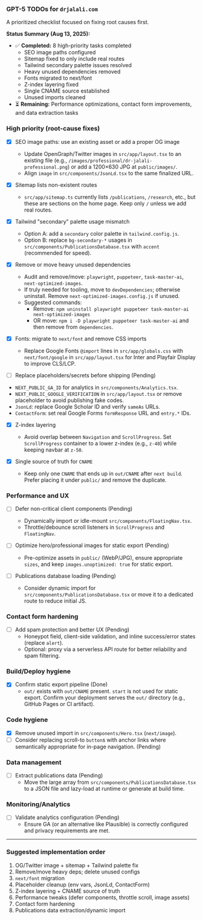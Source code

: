 ### GPT-5 TODOs for `drjalali.com`

A prioritized checklist focused on fixing root causes first.

**Status Summary (Aug 13, 2025):**
- ✅ **Completed:** 8 high-priority tasks completed
  - SEO image paths configured
  - Sitemap fixed to only include real routes
  - Tailwind secondary palette issues resolved
  - Heavy unused dependencies removed
  - Fonts migrated to next/font
  - Z-index layering fixed
  - Single CNAME source established
  - Unused imports cleaned
- ⏳ **Remaining:** Performance optimizations, contact form improvements, and data extraction tasks

### High priority (root-cause fixes)
- [x] SEO image paths: use an existing asset or add a proper OG image
  - Update OpenGraph/Twitter images in `src/app/layout.tsx` to an existing file (e.g., `/images/professional/dr-jalali-professional.png`) or add a 1200×630 JPG at `public/images/`.
  - Align `image` in `src/components/JsonLd.tsx` to the same finalized URL.

- [x] Sitemap lists non-existent routes
  - `src/app/sitemap.ts` currently lists `/publications`, `/research`, etc., but these are sections on the home page. Keep only `/` unless we add real routes.

- [x] Tailwind "secondary" palette usage mismatch
  - Option A: add a `secondary` color palette in `tailwind.config.js`.
  - Option B: replace `bg-secondary-*` usages in `src/components/PublicationsDatabase.tsx` with `accent` (recommended for speed).

- [x] Remove or move heavy unused dependencies
  - Audit and remove/move: `playwright`, `puppeteer`, `task-master-ai`, `next-optimized-images`.
  - If truly needed for tooling, move to `devDependencies`; otherwise uninstall. Remove `next-optimized-images.config.js` if unused.
  - Suggested commands:
    - Remove: `npm uninstall playwright puppeteer task-master-ai next-optimized-images`
    - OR move: `npm i -D playwright puppeteer task-master-ai` and then remove from `dependencies`.

- [x] Fonts: migrate to `next/font` and remove CSS imports
  - Replace Google Fonts `@import` lines in `src/app/globals.css` with `next/font/google` in `src/app/layout.tsx` for Inter and Playfair Display to improve CLS/LCP.

 - [ ] Replace placeholders/secrets before shipping (Pending)
  - `NEXT_PUBLIC_GA_ID` for analytics in `src/components/Analytics.tsx`.
  - `NEXT_PUBLIC_GOOGLE_VERIFICATION` in `src/app/layout.tsx` or remove placeholder to avoid publishing fake codes.
  - `JsonLd`: replace Google Scholar ID and verify `sameAs` URLs.
  - `ContactForm`: set real Google Forms `formResponse` URL and `entry.*` IDs.

- [x] Z-index layering
  - Avoid overlap between `Navigation` and `ScrollProgress`. Set `ScrollProgress` container to a lower z-index (e.g., `z-40`) while keeping navbar at `z-50`.

- [x] Single source of truth for `CNAME`
  - Keep only one `CNAME` that ends up in `out/CNAME` after `next build`. Prefer placing it under `public/` and remove the duplicate.

### Performance and UX
- [ ] Defer non-critical client components (Pending)
  - Dynamically import or idle-mount `src/components/FloatingNav.tsx`.
  - Throttle/debounce scroll listeners in `ScrollProgress` and `FloatingNav`.

- [ ] Optimize hero/professional images for static export (Pending)
  - Pre-optimize assets in `public/` (WebP/JPG), ensure appropriate `sizes`, and keep `images.unoptimized: true` for static export.

- [ ] Publications database loading (Pending)
  - Consider dynamic import for `src/components/PublicationsDatabase.tsx` or move it to a dedicated route to reduce initial JS.

### Contact form hardening
- [ ] Add spam protection and better UX (Pending)
  - Honeypot field, client-side validation, and inline success/error states (replace `alert`).
  - Optional: proxy via a serverless API route for better reliability and spam filtering.

### Build/Deploy hygiene
- [x] Confirm static export pipeline (Done)
  - `out/` exists with `out/CNAME` present. `start` is not used for static export. Confirm your deployment serves the `out/` directory (e.g., GitHub Pages or CI artifact).

### Code hygiene
- [x] Remove unused import in `src/components/Hero.tsx` (`next/image`).
- [ ] Consider replacing scroll-to `button`s with anchor links where semantically appropriate for in-page navigation. (Pending)

### Data management
- [ ] Extract publications data (Pending)
  - Move the large array from `src/components/PublicationsDatabase.tsx` to a JSON file and lazy-load at runtime or generate at build time.

### Monitoring/Analytics
- [ ] Validate analytics configuration (Pending)
  - Ensure GA (or an alternative like Plausible) is correctly configured and privacy requirements are met.

---

### Suggested implementation order
1) OG/Twitter image + sitemap + Tailwind palette fix
2) Remove/move heavy deps; delete unused configs
3) `next/font` migration
4) Placeholder cleanup (env vars, JsonLd, ContactForm)
5) Z-index layering + CNAME source of truth
6) Performance tweaks (defer components, throttle scroll, image assets)
7) Contact form hardening
8) Publications data extraction/dynamic import

